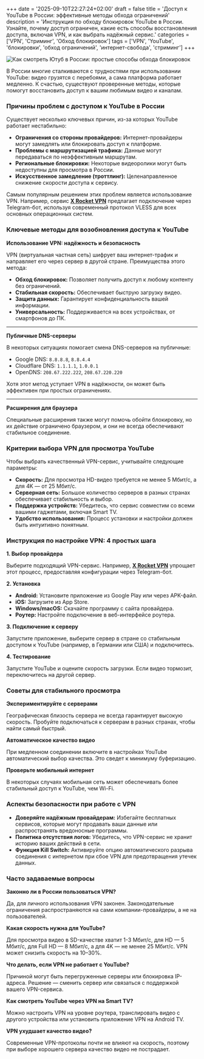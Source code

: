 +++
date = '2025-09-10T22:27:24+02:00'
draft = false
title = 'Доступ к YouTube в России: эффективные методы обхода ограничений'
description = 'Инструкция по обходу блокировок YouTube в России. Узнайте, почему доступ ограничен, какие есть способы восстановления доступа, включая VPN, и как выбрать надёжный сервис.'
categories = ['VPN', 'Стриминг', 'Обход блокировок']
tags = ['VPN', 'YouTube', 'блокировки', 'обход ограничений', 'интернет-свобода', 'стриминг']
+++

![Как смотреть Ютуб в России: простые способы обхода блокировок](https://imagestoring.fra1.cdn.digitaloceanspaces.com/9D8BB9BE-E472-4EB6-832F-3EA6ABD3021D.png)

В России многие сталкиваются с трудностями при использовании YouTube: видео грузятся с перебоями, а сама платформа работает медленно. К счастью, существуют проверенные методы, которые помогут восстановить доступ к вашим любимым видео и каналам.

### Причины проблем с доступом к YouTube в России

Существует несколько ключевых причин, из-за которых YouTube работает нестабильно:

- **Ограничения со стороны провайдеров:** Интернет-провайдеры могут замедлять или блокировать доступ к платформе.
- **Проблемы с маршрутизацией трафика:** Данные могут передаваться по неэффективным маршрутам.
- **Региональные блокировки:** Некоторые видеоролики могут быть недоступны для просмотра в России.
- **Искусственное замедление (троттлинг):** Целенаправленное снижение скорости доступа к сервису.

Самым популярным решением этих проблем является использование VPN. Например, сервис **[X Rocket VPN](https://t.me/X_Rocket_VPN_bot?start=ref-b-9)** предлагает подключение через Telegram-бот, используя современный протокол VLESS для всех основных операционных систем.

### Ключевые методы для возобновления доступа к YouTube

**Использование VPN: надёжность и безопасность**

VPN (виртуальная частная сеть) шифрует ваш интернет-трафик и направляет его через сервер в другой стране. Преимущества этого метода:

- **Обход блокировок:** Позволяет получить доступ к любому контенту без ограничений.
- **Стабильная скорость:** Обеспечивает быструю загрузку видео.
- **Защита данных:** Гарантирует конфиденциальность вашей информации.
- **Универсальность:** Поддерживается на всех устройствах, от смартфонов до ПК.

---

**Публичные DNS-серверы**

В некоторых ситуациях помогает смена DNS-серверов на публичные:

- Google DNS: `8.8.8.8`, `8.8.4.4`
- Cloudflare DNS: `1.1.1.1`, `1.0.0.1`
- OpenDNS: `208.67.222.222`, `208.67.220.220`

Хотя этот метод уступает VPN в надёжности, он может быть эффективен при простых ограничениях.

---

**Расширения для браузера**

Специальные расширения также могут помочь обойти блокировку, но их действие ограничено браузером, и они не всегда обеспечивают стабильное соединение.

### Критерии выбора VPN для просмотра YouTube

Чтобы выбрать качественный VPN-сервис, учитывайте следующие параметры:

- **Скорость:** Для просмотра HD-видео требуется не менее 5 Мбит/с, а для 4K — от 25 Мбит/с.
- **Серверная сеть:** Большое количество серверов в разных странах обеспечивает стабильность и выбор.
- **Поддержка устройств:** Убедитесь, что сервис совместим со всеми вашими гаджетами, включая Smart TV.
- **Удобство использования:** Процесс установки и настройки должен быть интуитивно понятным.

### Инструкция по настройке VPN: 4 простых шага

**1. Выбор провайдера**

Выберите подходящий VPN-сервис. Например, **[X Rocket VPN](https://t.me/X_Rocket_VPN_bot?start=ref-b-9)** упрощает этот процесс, предоставляя конфигурации через Telegram-бот.

**2. Установка**

- **Android:** Установите приложение из Google Play или через APK-файл.
- **iOS:** Загрузите из App Store.
- **Windows/macOS:** Скачайте программу с сайта провайдера.
- **Роутер:** Настройте подключение в веб-интерфейсе роутера.

**3. Подключение к серверу**

Запустите приложение, выберите сервер в стране со стабильным доступом к YouTube (например, в Германии или США) и подключитесь.

**4. Тестирование**

Запустите YouTube и оцените скорость загрузки. Если видео тормозит, переключитесь на другой сервер.

### Советы для стабильного просмотра

**Экспериментируйте с серверами**

Географическая близость сервера не всегда гарантирует высокую скорость. Пробуйте подключаться к серверам в разных странах, чтобы найти самый быстрый.

**Автоматическое качество видео**

При медленном соединении включите в настройках YouTube автоматический выбор качества. Это сведет к минимуму буферизацию.

**Проверьте мобильный интернет**

В некоторых случаях мобильная сеть может обеспечивать более стабильный доступ к YouTube, чем Wi-Fi.

### Аспекты безопасности при работе с VPN

- **Доверяйте надёжным провайдерам:** Избегайте бесплатных сервисов, которые могут продавать ваши данные или распространять вредоносные программы.
- **Политика отсутствия логов:** Убедитесь, что VPN-сервис не хранит историю ваших действий в сети.
- **Функция Kill Switch:** Активируйте опцию автоматического разрыва соединения с интернетом при сбое VPN для предотвращения утечек данных.

### Часто задаваемые вопросы

**Законно ли в России пользоваться VPN?**

Да, для личного использования VPN законен. Законодательные ограничения распространяются на сами компании-провайдеры, а не на пользователей.

**Какая скорость нужна для YouTube?**

Для просмотра видео в SD-качестве хватит 1-3 Мбит/с, для HD — 5 Мбит/с, для Full HD — 8 Мбит/с, а для 4K — не менее 25 Мбит/с. VPN может снизить скорость на 10–30%.

**Что делать, если VPN не работает с YouTube?**

Причиной могут быть перегруженные серверы или блокировка IP-адреса. Решение — сменить сервер или связаться с поддержкой вашего VPN-сервиса.

**Как смотреть YouTube через VPN на Smart TV?**

Можно настроить VPN на уровне роутера, транслировать видео с другого устройства или установить приложение VPN на Android TV.

**VPN ухудшает качество видео?**

Современные VPN-протоколы почти не влияют на скорость, поэтому при выборе хорошего сервера качество видео не пострадает.